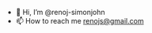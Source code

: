 - 👋 Hi, I’m @renoj-simonjohn
- 📫 How to reach me renojs@gmail.com

<!---
renoj-simonjohn/renoj-simonjohn is a ✨ special ✨ repository because its `README.md` (this file) appears on your GitHub profile.
You can click the Preview link to take a look at your changes.
--->
